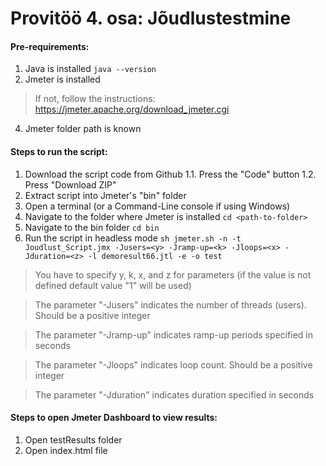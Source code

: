 # Provitöö 4. osa: Jõudlustestmine
#### Pre-requirements:
1. Java is installed 
``` java --version ```
2. Jmeter is installed
> If not, follow the instructions: https://jmeter.apache.org/download_jmeter.cgi
4. Jmeter folder path is known 

#### Steps to run the script:
1. Download the script code from Github
1.1. Press the "Code" button
1.2. Press "Download ZIP"
2. Extract script into Jmeter's "bin" folder
3. Open a terminal (or a Command-Line console if using Windows)
4. Navigate to the folder where Jmeter is installed
``` cd <path-to-folder> ```
5. Navigate to the bin folder
``` cd bin ```
6. Run the script in headless mode
```sh jmeter.sh -n -t Joudlust_Script.jmx -Jusers=<y> -Jramp-up=<k> -Jloops=<x> -Jduration=<z> -l demoresult66.jtl -e -o test ```

> You have to specify y, k, x, and z for parameters (if the value is not defined default value "1" will be used)

> The parameter "-Jusers" indicates the number of threads (users). Should be a positive integer

> The parameter "-Jramp-up" indicates ramp-up periods specified in seconds

> The parameter "-Jloops" indicates loop count. Should be a positive integer

> The parameter "-Jduration" indicates duration specified in seconds
  
#### Steps to open Jmeter Dashboard to view results:
1. Open testResults folder
2. Open index.html file
